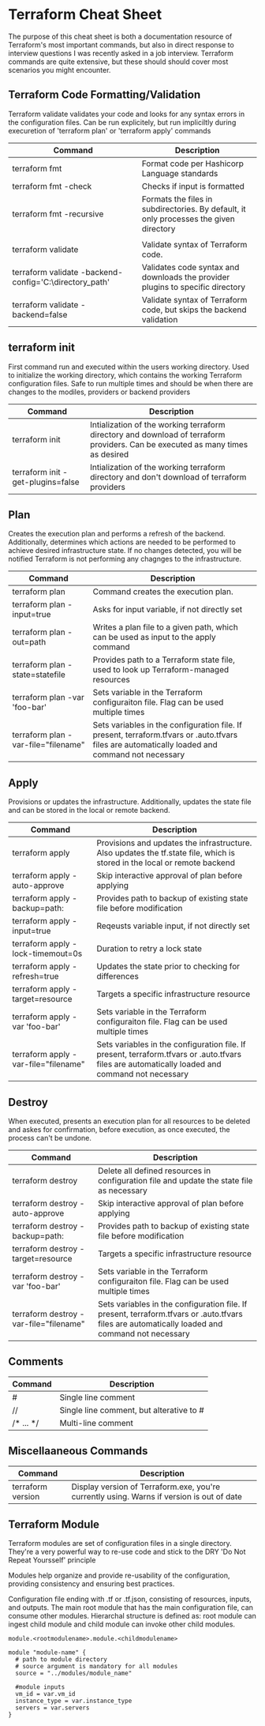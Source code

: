 # Terraform Cheat Sheet
<p>The purpose of this cheat sheet is both a documentation resource of Terraform's most important commands, but also in direct response to interview questions I was recently asked in a job interview.  Terraform commands are quite extensive, but these should should cover most scenarios you might encounter.</p>

## Terraform Code Formatting/Validation
<p>Terraform validate validates your code and looks for any syntax errors in the configuration files.  Can be run explicitely, but run impliciltly during execuretion of 'terraform plan' or 'terraform apply' commands</p>

| Command     | Description |
| ----------- | ----------- |
| terraform fmt|Format code per Hashicorp Language standards|
| terraform fmt -check|Checks if input is formatted|
| terraform fmt -recursive|Formats the files in subdirectories.  By default, it only processes the given directory|
| ||
| terraform validate|Validate syntax of Terraform code.|
| terraform validate -backend-config='C:\directory_path'|Validates code syntax and downloads the provider plugins to specific directory|
| terraform validate -backend=false|Validate syntax of Terraform code, but skips the backend validation|

## terraform init
<p>First command run and executed within the users working directory.  Used to initialize the working directory, which contains the working Terraform configuration files.  Safe to run multiple times and should be when there are changes to the modiles, providers or backend providers</p>

| Command     | Description |
| ----------- | ----------- |
| terraform init|Intialization of the working terraform directory and download of terraform providers.  Can be executed as many times as desired|
| terraform init -get-plugins=false|Intialization of the working terraform directory and don't download of terraform providers|

## Plan
<p>Creates the execution plan and performs a refresh of the backend.  Additionally, determines which actions are needed to be performed to achieve desired infrastructure state.  If no changes detected, you will be notified Terraform is not performing any chagnges to the infrastructure.</p>

| Command     | Description |
| ----------- | ----------- |
| terraform plan|Command creates the execution plan.|
| terraform plan -input=true|Asks for input variable, if not directly set|
| terraform plan -out=path|Writes a plan file to a given path, which can be used as input to the apply command|
| terraform plan -state=statefile|Provides path to a Terraform state file, used to look up Terraform-managed resources|
| terraform plan -var 'foo-bar'|Sets variable in the Terraform configuraiton file.  Flag can be used multiple times|
| terraform plan -var-file="filename"|Sets variables in the configuration file.  If present, terraform.tfvars or .auto.tfvars files are automatically loaded and command not necessary|

## Apply
<p>Provisions or updates the infrastructure.  Additionally, updates the state file and can be stored in the local or remote backend.</p>

| Command     | Description |
| ----------- | ----------- |
| terraform apply|Provisions and updates the infrastructure.  Also updates the tf.state file, which is stored in the local or remote backend|
| terraform apply -auto-approve|Skip interactive approval of plan before applying|
| terraform apply -backup=path:|Provides path to backup of existing state file before modification|
| terraform apply -input=true|Reqeusts variable input, if not directly set|
| terraform apply -lock-timemout=0s|Duration to retry a lock state|
| terraform apply -refresh=true|Updates the state prior to checking for differences|
| terraform apply -target=resource|Targets a specific infrastructure resource|
| terraform apply -var 'foo-bar'|Sets variable in the Terraform configuraiton file.  Flag can be used multiple times|
| terraform apply -var-file="filename"|Sets variables in the configuration file.  If present, terraform.tfvars or .auto.tfvars files are automatically loaded and command not necessary|

## Destroy
<p>When executed, presents an execution plan for all resources to be deleted and askes for confirmation, before execution, as once executed, the process can't be undone.</p>

| Command     | Description |
| ----------- | ----------- |
| terraform destroy|Delete all defined resources in configuration file and update the state file as necessary|
| terraform destroy -auto-approve|Skip interactive approval of plan before applying|
| terraform destroy -backup=path:|Provides path to backup of existing state file before modification|
| terraform destroy -target=resource|Targets a specific infrastructure resource|
| terraform destroy -var 'foo-bar'|Sets variable in the Terraform configuraiton file.  Flag can be used multiple times|
| terraform destroy -var-file="filename"|Sets variables in the configuration file.  If present, terraform.tfvars or .auto.tfvars files are automatically loaded and command not necessary|

## Comments

| Command     | Description |
| ----------- | ----------- |
|#|Single line comment|
|//|Single line comment, but alterative to #|
|/* ... */| Multi-line comment|

## Miscellaaneous Commands
| Command     | Description |
| ----------- | ----------- |
| terraform version|Display version of Terraform.exe, you're currently using.  Warns if version is out of date|

## Terraform Module
<p>Terraform modules are set of configuration files in a single directory.  They're a very powerful way to re-use code and stick to the DRY 'Do Not Repeat Yoursself' principle</p>
<p>Modules help organize and provide re-usability of the configuration, providing consistency and ensuring best practices.</p>  
<p>Configuration file ending with .tf or .tf.json, consisting of resources, inputs, and outputs.  The main root module that has the main configuration file, can consume other modules.  Hierarchal structure is defined as: root module can ingest child module and child module can invoke other child modules.</p>

```
module.<rootmodulename>.module.<childmodulename>
```

  ```
  module "module-name" {
    # path to module directory
    # source argument is mandatory for all modules
    source = "../modules/module_name"

    #module inputs
    vm_id = var.vm_id
    instance_type = var.instance_type
    servers = var.servers
  }
  ```
